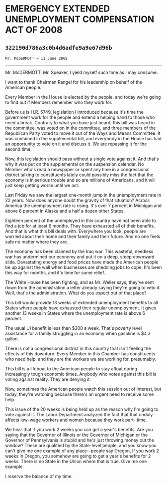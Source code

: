 # EMERGENCY EXTENDED UNEMPLOYMENT COMPENSATION ACT OF 2008
## `322190d786a3c0b4d6adfe9a9e67d96b`
`Mr. McDERMOTT — 11 June 2008`

---


Mr. McDERMOTT. Mr. Speaker, I yield myself such time as I may 
consume.

I want to thank Chairman Rangel for his leadership on behalf of the 
American people.

Every Member in the House is elected by the people, and today we're 
going to find out if Members remember who they work for.

Before us is H.R. 5749, legislation I introduced because it's time 
the government work for the people and extend a helping hand to those 
who need a break. Contrary to what you have just heard, this bill was 
heard in the committee, was voted on in the committee, and three 
members of the Republican Party voted to move it out of the Ways and 
Means Committee. It was contained in the supplemental bill, and 
everybody in the House has had an opportunity to vote on it and discuss 
it. We are repassing it for the second time.

Now, this legislation should pass without a single vote against it. 
And that's why it was put on the supplemental on the suspension 
calendar. No Member who's read a newspaper or spent any time in a 
congressional district talking to constituents lately could possibly 
miss the fact that the economy is in serious trouble and so are 
millions of Americans, and it will just keep getting worse until we 
act.

Last Friday we saw the largest one-month jump in the unemployment 
rate in 22 years. Now does anyone doubt the gravity of that situation? 
Across America the unemployment rate is rising. It's over 7 percent in 
Michigan and above 6 percent in Alaska and a half a dozen other States.

Eighteen percent of the unemployed in this country have not been able 
to find a job for at least 6 months. They have exhausted all of their 
benefits. And that is what this bill deals with. Everywhere you look, 
people are worried about their home and their family and their future. 
And no one feels safe no matter where they are.

The economy has been claimed by the Iraq war. This wasteful, needless 
war has undermined our economy and put it on a deep, steep downward 
slide. Devastating energy and food prices have made the American people 
be up against the wall when businesses are shedding jobs to cope. It's 
been this way for months, and it's time for some relief.



The White House has been fighting, and as Mr. Weller says, they've 
sent down from the administration a letter already saying they're going 
to veto it. Well, that's the administration. What do you expect out of 
that place?

This bill would provide 13 weeks of extended unemployment benefits to 
all States where people have exhausted their regular unemployment. It 
gives another 13 weeks in States where the unemployment rate is above 6 
percent.

The usual UI benefit is less than $300 a week. That's poverty level 
assistance for a family struggling in an economy when gasoline is $4 a 
gallon.

There is not a congressional district in this country that isn't 
feeling the effects of this downturn. Every Member in this Chamber has 
constituents who need help, and they are the workers we are working 
for, presumably.

This bill is a lifeboat to the American people to stay afloat during 
increasingly tough economic times. Anybody who votes against this bill 
is voting against reality. They are denying it.

Now, sometimes the American people watch this session out of 
interest, but today, they're watching because there's an urgent need to 
receive some help.

This issue of the 20 weeks is being held up as the reason why I'm 
going to vote against it. The Labor Department analyzed the fact that 
that unduly affects low-wage workers and women because they work part-
time.

We hear that if you work 2 weeks you can get a year's benefits. Are 
you saying that the Governor of Illinois or the Governor of Michigan or 
the Governor of Pennsylvania is stupid and he's just throwing money out 
the window? These are qualified by the State-level people, and you know 
you can't give me one example of any place--people say Oregon, if you 
work 2 weeks in Oregon, you somehow are going to get a year's benefits 
for 2 weeks. There is no State in the Union where that is true. Give me 
one example.

I reserve the balance of my time.